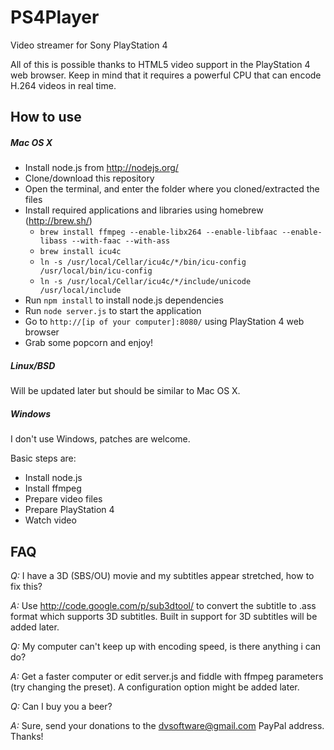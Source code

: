 PS4Player
=========

Video streamer for Sony PlayStation 4

All of this is possible thanks to HTML5 video support in the PlayStation 4 web browser. Keep in mind that it requires a powerful CPU that can encode H.264 videos in real time.

How to use
----------
##### Mac OS X
- Install node.js from http://nodejs.org/
- Clone/download this repository
- Open the terminal, and enter the folder where you cloned/extracted the files
- Install required applications and libraries using homebrew (http://brew.sh/)
    - `brew install ffmpeg --enable-libx264 --enable-libfaac --enable-libass --with-faac --with-ass`
    - `brew install icu4c`
    - `ln -s /usr/local/Cellar/icu4c/*/bin/icu-config /usr/local/bin/icu-config`
    - `ln -s /usr/local/Cellar/icu4c/*/include/unicode /usr/local/include`
- Run `npm install` to install node.js dependencies
- Run `node server.js` to start the application
- Go to `http://[ip of your computer]:8080/` using PlayStation 4 web browser
- Grab some popcorn and enjoy!

##### Linux/BSD
Will be updated later but should be similar to Mac OS X.

##### Windows
I don't use Windows, patches are welcome.

Basic steps are:

- Install node.js
- Install ffmpeg
- Prepare video files
- Prepare PlayStation 4
- Watch video

FAQ
---
*Q:* I have a 3D (SBS/OU) movie and my subtitles appear stretched, how to fix this?

*A:* Use http://code.google.com/p/sub3dtool/ to convert the subtitle to .ass format which supports 3D subtitles. Built in support for 3D subtitles will be added later.


*Q:* My computer can't keep up with encoding speed, is there anything i can do?

*A:* Get a faster computer or edit server.js and fiddle with ffmpeg parameters (try changing the preset). A configuration option might be added later.


*Q:* Can I buy you a beer?

*A:* Sure, send your donations to the dvsoftware@gmail.com PayPal address. Thanks!
